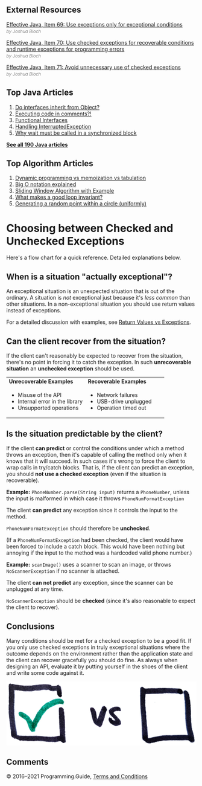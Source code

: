 ## External Resources

[Effective Java, Item 69: Use exceptions only for exceptional conditions](https://books.google.se/books?id=BIpDDwAAQBAJ)  
<span style="color: grey; font-style: italic; font-size: smaller">by Joshua Bloch</span>

[Effective Java, Item 70: Use checked exceptions for recoverable conditions and runtime exceptions for programming errors](https://books.google.se/books?id=BIpDDwAAQBAJ)  
<span style="color: grey; font-style: italic; font-size: smaller">by Joshua Bloch</span>

[Effective Java, Item 71: Avoid unnecessary use of checked exceptions](https://books.google.se/books?id=BIpDDwAAQBAJ)  
<span style="color: grey; font-style: italic; font-size: smaller">by Joshua Bloch</span>

## Top Java Articles

1.  [Do interfaces inherit from Object?](do-interfaces-inherit-from-object.html)
2.  [Executing code in comments?!](executing-code-in-comments.html)
3.  [Functional Interfaces](functional-interfaces.html)
4.  [Handling InterruptedException](handling-interrupted-exceptions.html)
5.  [Why wait must be called in a synchronized block](why-wait-must-be-in-synchronized.html)

[**See all 190 Java articles**](index.html)

## Top Algorithm Articles

1.  [Dynamic programming vs memoization vs tabulation](../dynamic-programming-vs-memoization-vs-tabulation.html)
2.  [Big O notation explained](../big-o-notation-explained.html)
3.  [Sliding Window Algorithm with Example](../sliding-window-example.html)
4.  [What makes a good loop invariant?](../what-makes-a-good-loop-invariant.html)
5.  [Generating a random point within a circle (uniformly)](../random-point-within-circle.html)

# Choosing between Checked and Unchecked Exceptions

Here's a flow chart for a quick reference. Detailed explanations below.

## When is a situation "actually exceptional"?

An exceptional situation is an unexpected situation that is out of the ordinary. A situation is _not_ exceptional just because it's _less common_ than other situations. In a non-exceptional situation you should use return values instead of exceptions.

For a detailed discussion with examples, see [Return Values vs Exceptions](return-values-vs-exceptions.html).

## Can the client recover from the situation?

If the client can't reasonably be expected to recover from the situation, there's no point in forcing it to catch the exception. In such **unrecoverable situation** an **unchecked exception** should be used.

<table><colgroup><col style="width: 50%" /><col style="width: 50%" /></colgroup><tbody><tr class="odd"><td><strong>Unrecoverable Examples</strong></td><td><strong>Recoverable Examples</strong></td></tr><tr class="even"><td><ul><li>Misuse of the API</li><li>Internal error in the library</li><li>Unsupported operations</li></ul></td><td><ul><li>Network failures</li><li>USB-drive unplugged</li><li>Operation timed out</li></ul></td></tr></tbody></table>

## Is the situation predictable by the client?

If the client **can predict** or control the conditions under which a method throws an exception, then it's capable of calling the method only when it knows that it will succeed. In such cases it's wrong to force the client to wrap calls in try/catch blocks. That is, if the client can predict an exception, you should **not use a checked exception** (even if the situation is recoverable).

**Example:** `PhoneNumber.parse(String input)` returns a `PhoneNumber`, unless the input is malformed in which case it throws `PhoneNumFormatException`

The client **can predict** any exception since it controls the input to the method.

`PhoneNumFormatException` should therefore be **unchecked**.

(If a `PhoneNumFormatException` had been checked, the client would have been forced to include a catch block. This would have been nothing but annoying if the input to the method was a hardcoded valid phone number.)

**Example:** `scanImage()` uses a scanner to scan an image, or throws `NoScannerException` if no scanner is attached.

The client **can not predict** any exception, since the scanner can be unplugged at any time.

`NoScannerException` should be **checked** (since it's also reasonable to expect the client to recover).

## Conclusions

Many conditions should be met for a checked exception to be a good fit. If you only use checked exceptions in truly exceptional situations where the outcome depends on the environment rather than the application state and the client can recover gracefully you should do fine. As always when designing an API, evaluate it by putting yourself in the shoes of the client and write some code against it.

![Two checkboxes](choosing-between-checked-and-unchecked-exceptions/checked-vs-unchecked.jpg)

## Comments

© 2016–2021 Programming.Guide, [Terms and Conditions](../terms-and-conditions.html)

